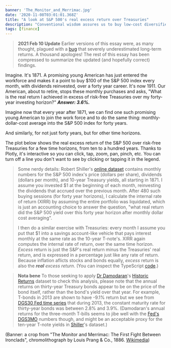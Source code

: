 ```yaml
---
banner: 'The_Monitor_and_Merrimac.jpg'
date: '2020-11-08T03:01:01.368Z'
title: "A look at S&P 500's real excess return over Treasuries"
description: "Conventional wisdom assures us to buy low-cost diversified mutual funds for retirement savings. Let's take a look at what that meant over the last century and more."
tags: [finance]
---
```


> **2021 Feb 10 Update** Earlier versions of this essay were, as many thought, plagued with a [bug](https://github.com/fasiha/shiller-heat/commit/b9b49b4fb14edf41303b27dabd63c9eef640d8b8) that severely underestimated long-term returns. A thousand apologies! The rest of this essay has been compressed to summarize the updated (and hopefully correct) findings.

Imagine. It's 1871. A promising young American has just entered the workforce and makes it a point to buy $100 of the S&P 500 index every month, with dividends reinvested, over a forty year career. It's now 1911. Our American, about to retire, stops these monthly purchases and asks, "What is the real return I achieved in excess of risk-free Treasuries over my forty-year investing horizon?" ***Answer: 3.6%.***

Imagine now that every year after 1871, we can find one such promising young American to join the work force and to do the same thing: monthly-dollar-cost average into the S&P 500 index for forty years.

And similarly, for not just forty years, but for other time horizons.

The plot below shows the real excess return of the S&P 500 over risk-free Treasuries for a few time horizons, from ten to a hundred years. Thanks to Plotly, it's interactive so you can click, tap, zoom, pan, pinch, etc. You can turn off a line you don't want to see by clicking or tapping it in the legend.

<div id="excess-all"></div>

> Some nerdy details: Robert Shiller's [online dataset](http://www.econ.yale.edu/~shiller/data.htm) contains monthly numbers for the S&P 500 index's price (dollars per share), dividends (dollars per month), and 10-year Treasury yields, all starting in 1871. I assume you invested $1 at the beginning of each month, reinvesting the dividends that accrued over the previous month. After 480 such buying sessions (for forty year horizons), I calculate the internal rate of return (XIRR) by assuming the entire portfolio was liquidated, which is just an accounting choice to answer the question, "what real return did the S&P 500 yield over this forty year horizon after monthly dollar cost averaging".
>
> I then do a similar exercise with Treasuries: every month I assume you put that $1 into a savings account-like vehicle that pays interest monthly at the same rate as the 10-year T-note's. XIRR again computes the internal rate of return, over the same time horizon. *Excess* return is just the S&P's real return minus the Treasuries' real return, and is expressed in a percentage just like any rate of return. Because inflation aflicts stocks and bonds equally, *excess* return is also the ***real*** *excess return*. (You can inspect the TypeScript [code](https://github.com/fasiha/shiller-heat/blob/3e46bdc6d268f9fb6290328373d1a2942f2a2e7e/shiller.ts#L120-L124).)

> **Nota bene** To those seeking to apply [Dr Damodaran](http://pages.stern.nyu.edu/~adamodar/)'s [Historic Returns](http://pages.stern.nyu.edu/~adamodar/New_Home_Page/datafile/histretSP.html) dataset to check this analysis, please note that the annual returns on thirty-year Treasury bonds appear to be on the price of the bond itself, rather than the bond's yield over that year. For example, T-bonds in 2013 are shown to have -9.1% return but we see from [DGS30 Fed time series](https://fred.stlouisfed.org/series/DGS30) that during 2013, the constant maturity rate for thirty-year bonds was between 2.8% and 3.9%. (Damodaran's annual returns for the three-month T-bills seems to jibe well with the [Fed's DGS3MO](https://fred.stlouisfed.org/series/DGS3MO) numbers though, and might be an acceptable proxy for the ten-year T-note yields in [Shiller](http://www.econ.yale.edu/~shiller/data.htm)'s dataset.)

(Banner: a crop from "The Monitor and Merrimac: The First Fight Between Ironclads", chromolithograph by Louis Prang & Co., 1886. [Wikimedia](https://commons.wikimedia.org/wiki/File:The_Monitor_and_Merrimac.jpg))

<script src="plotly-basic-1.57.1.min.js" charset="utf-8"></script>
<script src="index.js" charset="utf-8"></script>

